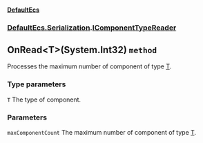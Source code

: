 #### [DefaultEcs](./DefaultEcs.md 'DefaultEcs')
### [DefaultEcs.Serialization](./DefaultEcs.md#DefaultEcs-Serialization 'DefaultEcs.Serialization').[IComponentTypeReader](./DefaultEcs-Serialization-IComponentTypeReader.md 'DefaultEcs.Serialization.IComponentTypeReader')
## OnRead&lt;T&gt;(System.Int32) `method`
Processes the maximum number of component of type [T](#DefaultEcs-Serialization-IComponentTypeReader-OnRead-T-(System-Int32)-T 'DefaultEcs.Serialization.IComponentTypeReader.OnRead&lt;T&gt;(System.Int32).T').
### Type parameters

<a name='DefaultEcs-Serialization-IComponentTypeReader-OnRead-T-(System-Int32)-T'></a>
`T`
The type of component.
### Parameters

<a name='DefaultEcs-Serialization-IComponentTypeReader-OnRead-T-(System-Int32)-maxComponentCount'></a>
`maxComponentCount`
The maximum number of component of type [T](#DefaultEcs-Serialization-IComponentTypeReader-OnRead-T-(System-Int32)-T 'DefaultEcs.Serialization.IComponentTypeReader.OnRead&lt;T&gt;(System.Int32).T').
